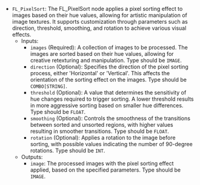 - `FL_PixelSort`: The FL_PixelSort node applies a pixel sorting effect to images based on their hue values, allowing for artistic manipulation of image textures. It supports customization through parameters such as direction, threshold, smoothing, and rotation to achieve various visual effects.
    - Inputs:
        - `images` (Required): A collection of images to be processed. The images are sorted based on their hue values, allowing for creative retexturing and manipulation. Type should be `IMAGE`.
        - `direction` (Optional): Specifies the direction of the pixel sorting process, either 'Horizontal' or 'Vertical'. This affects the orientation of the sorting effect on the images. Type should be `COMBO[STRING]`.
        - `threshold` (Optional): A value that determines the sensitivity of hue changes required to trigger sorting. A lower threshold results in more aggressive sorting based on smaller hue differences. Type should be `FLOAT`.
        - `smoothing` (Optional): Controls the smoothness of the transitions between sorted and unsorted regions, with higher values resulting in smoother transitions. Type should be `FLOAT`.
        - `rotation` (Optional): Applies a rotation to the image before sorting, with possible values indicating the number of 90-degree rotations. Type should be `INT`.
    - Outputs:
        - `image`: The processed images with the pixel sorting effect applied, based on the specified parameters. Type should be `IMAGE`.

